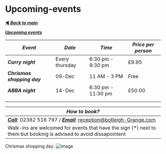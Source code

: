 # Upcoming-events
[◄ ***Back to main***](https://botleigh-grange.github.io/Home/) 

<ins>***Upcoming events***</ins>

| ***Event*** | ***Date*** | ***Time*** | ***Price per person*** |
|----------|----------|----------|----------|
| ***Curry night*** | Every thursday | 6:30 pm - 9:30 pm | £9.95 |
| ***Chrismas shopping day*** | 09-Dec | 11 AM - 3 PM  | Free |
| ***ABBA night*** | 14-Dec | 6:30 pm - 11:30 pm | £50.00 |
|  |  |  |  |
|  |  |  |  |

| ***How to book?*** |
|---------------|
| <ins>***Call***</ins>: 02382 516 797 / <ins>***Email***</ins>: reception@botleigh-Grange.com |    
| Walk-ins are welcomed for events that have the sign (*) next to them but booking is advised to avoid dissapointent|

Chrismas shopping day:
![image](https://github.com/kim2015hamhe/Upcoming-events/assets/151997230/e67258bb-1406-43eb-9487-6783160beaa8)



